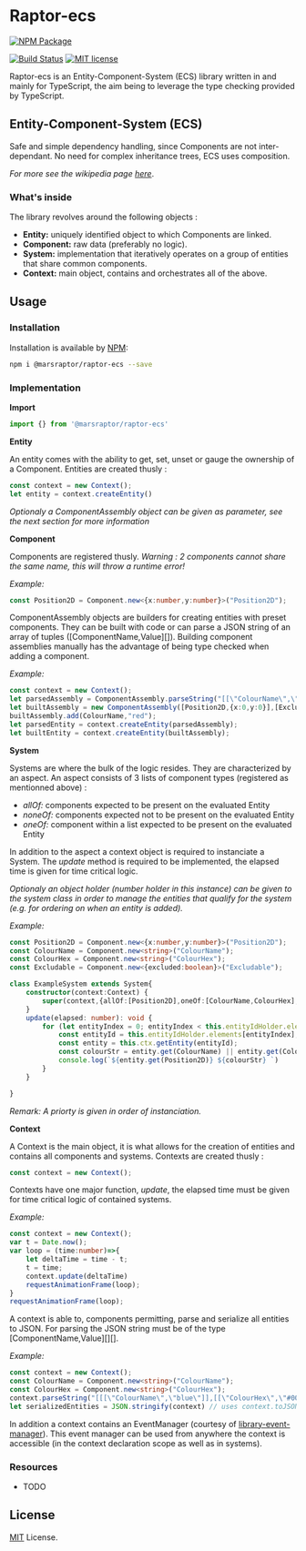 # Raptor-ecs

[![NPM Package](https://nodei.co/npm-dl/@marsraptor/raptor-ecs.png?months=6&height=1)](https://npmjs.org/package/@marsraptor/raptor-ecs)

[![Build Status](https://travis-ci.org/MarsRaptor/raptor-ecs.svg)](https://travis-ci.org/MarsRaptor/raptor-ecs)
[![MIT license](http://img.shields.io/badge/license-MIT-brightgreen.svg)](http://opensource.org/licenses/MIT)

Raptor-ecs is an Entity-Component-System (ECS) library written in and mainly for TypeScript, the aim being to leverage the type checking provided by TypeScript. 

## Entity-Component-System (ECS)
Safe and simple dependency handling, since Components are not inter-dependant.
No need for complex inheritance trees, ECS uses composition.

*For more see the wikipedia page [here](https://en.wikipedia.org/wiki/Entity-component-system)*.

### What's inside

The library revolves around the following objects :

* **Entity:** uniquely identified object to which Components are linked.
* **Component:** raw data (preferably no logic).
* **System:** implementation that iteratively operates on a group of entities that share common components.
* **Context:** main object, contains and orchestrates all of the above.

## Usage

### Installation

Installation is available by [NPM](https://npmjs.org):

```bash
npm i @marsraptor/raptor-ecs --save
```

### Implementation

**Import**

```ts
import {} from '@marsraptor/raptor-ecs'
```
**Entity**

An entity comes with the ability to get, set, unset or gauge the ownership of a Component.
Entities are created thusly :

```ts
const context = new Context();
let entity = context.createEntity()
```

*Optionaly a ComponentAssembly object can be given as parameter, see the next section for more information*

**Component**

Components are registered thusly.
*Warning : 2 components cannot share the same name, this will throw a runtime error!*

*Example:*

```ts
const Position2D = Component.new<{x:number,y:number}>("Position2D");
```

ComponentAssembly objects are builders for creating entities with preset components. They can be built with code or can parse a JSON string of an array of tuples ([ComponentName,Value][]). Building component assemblies manually has the advantage of being type checked when adding a component.

*Example:*

```ts
const context = new Context();
let parsedAssembly = ComponentAssembly.parseString("[[\"ColourName\",\"grey\"]]");
let builtAssembly = new ComponentAssembly([Position2D,{x:0,y:0}],[Excludable,{excluded:false}]);
builtAssembly.add(ColourName,"red");
let parsedEntity = context.createEntity(parsedAssembly);
let builtEntity = context.createEntity(builtAssembly);
```
**System**

Systems are where the bulk of the logic resides. They are characterized by an aspect. An aspect consists of 3 lists of component types (registered as mentionned above) :
* *allOf:* components expected to be present on the evaluated Entity
* *noneOf:* components expected not to be present on the evaluated Entity
* *oneOf:* component within a list expected to be present on the evaluated Entity

In addition to the aspect a context object is required to instanciate a System.
The *update* method is required to be implemented, the elapsed time is given for time critical logic.

*Optionaly an object holder (number holder in this instance) can be given to the system class in order to manage the entities that qualify for the system (e.g. for ordering on when an entity is added).*

*Example:*

```ts
const Position2D = Component.new<{x:number,y:number}>("Position2D");
const ColourName = Component.new<string>("ColourName");
const ColourHex = Component.new<string>("ColourHex");
const Excludable = Component.new<{excluded:boolean}>("Excludable");

class ExampleSystem extends System{
    constructor(context:Context) {
        super(context,{allOf:[Position2D],oneOf:[ColourName,ColourHex],noneOf:[Excludable]});        
    }
    update(elapsed: number): void {
        for (let entityIndex = 0; entityIndex < this.entityIdHolder.elements.length; entityIndex++) {
            const entityId = this.entityIdHolder.elements[entityIndex];
            const entity = this.ctx.getEntity(entityId);
            const colourStr = entity.get(ColourName) || entity.get(ColourHex)
            console.log(`${entity.get(Position2D)} ${colourStr} `)
        }
    }

} 
```
*Remark: A priorty is given in order of instanciation.*

**Context**

A Context is the main object, it is what allows for the creation of entities and contains all components and systems.
Contexts are created thusly :

```ts
const context = new Context();
```

Contexts have one major function, *update*, the elapsed time must be given for time critical logic of contained systems.

*Example:*

```ts
const context = new Context();
var t = Date.now();
var loop = (time:number)=>{
    let deltaTime = time - t;
    t = time;
    context.update(deltaTime)
    requestAnimationFrame(loop);
}
requestAnimationFrame(loop);
```

A context is able to, components permitting, parse and serialize all entities to JSON. For parsing the JSON string must be of the type [ComponentName,Value][][].

*Example:*

```ts
const context = new Context();
const ColourName = Component.new<string>("ColourName");
const ColourHex = Component.new<string>("ColourHex");
context.parseString("[[[\"ColourName\",\"blue\"]],[[\"ColourHex\",\"#00FF00\"]]]");
let serializedEntities = JSON.stringify(context) // uses context.toJSON()
```

In addition a context contains an EventManager (courtesy of [library-event-manager](https://github.com/emrahgunduz/library-event-manager)). This event manager can be used from anywhere the context is accessible (in the context declaration scope as well as in systems).

### Resources

* TODO

## License

[MIT](https://github.com/MarsRaptor/raptor-ecs/blob/master/LICENSE) License.